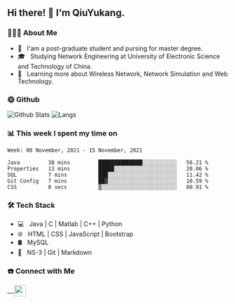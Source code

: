 <h2> Hi there! 👋 I'm QiuYukang.</h2>

<h3> 👨🏻‍💻 About Me </h3>

- 💼 &nbsp; I'am a post-graduate student and pursing for master degree.
- 🎓 &nbsp; Studying Network Engineering at University of Electronic Science and Technology of China.
- 🌱 &nbsp; Learning more about Wireless Network, Network Simulation and Web Technology.

<h3> 🌞 Github</h3>

![Github Stats](https://github-readme-stats-beta-lovat.vercel.app/api?username=QiuYukang&count_private=true&show_icons=true&hide=stars)
![Langs](https://github-readme-stats-beta-lovat.vercel.app/api/top-langs/?username=QiuYukang&count_private=true&layout=compact)

<h3> 📊 This week I spent my time on</h3>

<!--START_SECTION:waka-->
```text
Week: 08 November, 2021 - 15 November, 2021

Java         38 mins         ██████████████░░░░░░░░░░░   56.21 % 
Properties   13 mins         █████░░░░░░░░░░░░░░░░░░░░   20.06 % 
SQL          7 mins          ███░░░░░░░░░░░░░░░░░░░░░░   11.42 % 
Git Config   7 mins          ██▓░░░░░░░░░░░░░░░░░░░░░░   10.59 % 
CSS          0 secs          ▒░░░░░░░░░░░░░░░░░░░░░░░░   00.91 % 
```
<!--END_SECTION:waka-->

<h3>🛠 Tech Stack</h3>

- 💻 &nbsp; Java | C | Matlab | C++ | Python
- 🌐 &nbsp; HTML | CSS | JavaScript | Bootstrap
- 🛢  &nbsp; MySQL
- 🔧 &nbsp; NS-3 | Git | Markdown

<h3> ☎️ Connect with Me </h3>

<a href="mailto:b612n@qq.com">
   &nbsp;  &nbsp;
  <img align="center" width="26px" src="https://github.com/TheDudeThatCode/TheDudeThatCode/blob/master/Assets/Gmail.svg" />
</a>
